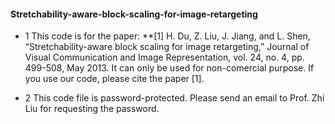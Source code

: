 #### Stretchability-aware-block-scaling-for-image-retargeting
* 1  This code is for the paper: **[1] H. Du, Z. Liu, J. Jiang, and L. Shen, “Stretchability-aware block scaling for image retargeting,” Journal of Visual Communication and Image Representation, vol. 24, no. 4, pp. 499-508, May 2013. It can only be used for non-comercial purpose. If you use our code, please cite the paper [1].

* 2  This code file is password-protected. Please send an email to Prof. Zhi Liu for requesting the password.

